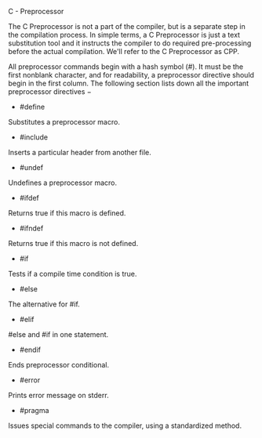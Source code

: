 C - Preprocessor

The C Preprocessor is not a part of the compiler, but is a separate step in the compilation process. In simple terms, a C Preprocessor is just a text substitution tool and it instructs the compiler to do required pre-processing before the actual compilation. We'll refer to the C Preprocessor as CPP.

All preprocessor commands begin with a hash symbol (#). It must be the first nonblank character, and for readability, a preprocessor directive should begin in the first column. The following section lists down all the important preprocessor directives −


	
- #define

Substitutes a preprocessor macro.
	
- #include

Inserts a particular header from another file.
	
- #undef

Undefines a preprocessor macro.
	
- #ifdef

Returns true if this macro is defined.
	
- #ifndef

Returns true if this macro is not defined.
	
- #if

Tests if a compile time condition is true.
	
- #else

The alternative for #if.
	
- #elif

#else and #if in one statement.
	
- #endif

Ends preprocessor conditional.
	
- #error

Prints error message on stderr.
	
- #pragma

Issues special commands to the compiler, using a standardized method.
